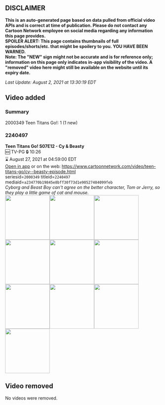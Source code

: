 ## DISCLAIMER
**This is an auto-generated page based on data pulled from official video APIs and is correct at time of publication. Please do not contact any Cartoon Network employee on social media regarding any information this page provides.**  
**SPOILER ALERT: This page contains thumbnails of full episodes/shorts/etc. that might be spoilery to you. YOU HAVE BEEN WARNED.**  
**Note: The "NEW" sign might not be accurate and is for reference only; information on this page only indicates in-app visibility of the video. A "removed" video here might still be available on the website until its expiry date.**  

_Last Update: August 2, 2021 at 13:30:19 EDT_
## Video added
### Summary
2000349 Teen Titans Go!: 1 (1 new)  
### 2240497
**Teen Titans Go! S07E12 - Cy & Beasty**  
🆕 TV-PG 🔒 10:26  
⌛ August 27, 2021 at 04:59:00 EDT  
[Open in app](https://cnvideo.sercomkc.org/redirector.html?type=cnapp&seriesid=2000349&titleid=2240497&mediaid=a234770b19845e8bff30f73d1e90527484099feb) or on the web: https://www.cartoonnetwork.com/video/teen-titans-go/cy--beasty-episode.html  
seriesid=`2000349` titleid=`2240497` mediaid=`a234770b19845e8bff30f73d1e90527484099feb`  
_Cyborg and Beast Boy can't agree on the better character, Tom or Jerry, so they play a little game of cat and mouse._  
<a href="https://s3.amazonaws.com/cartoonorchestrator/2240497_001_1280x720.jpg"><img src="https://s3.amazonaws.com/cartoonorchestrator/2240497_001_640x360.jpg" height="144px" /></a><a href="https://s3.amazonaws.com/cartoonorchestrator/2240497_002_1280x720.jpg"><img src="https://s3.amazonaws.com/cartoonorchestrator/2240497_002_640x360.jpg" height="144px" /></a><a href="https://s3.amazonaws.com/cartoonorchestrator/2240497_003_1280x720.jpg"><img src="https://s3.amazonaws.com/cartoonorchestrator/2240497_003_640x360.jpg" height="144px" /></a><a href="https://s3.amazonaws.com/cartoonorchestrator/2240497_004_1280x720.jpg"><img src="https://s3.amazonaws.com/cartoonorchestrator/2240497_004_640x360.jpg" height="144px" /></a><a href="https://s3.amazonaws.com/cartoonorchestrator/2240497_005_1280x720.jpg"><img src="https://s3.amazonaws.com/cartoonorchestrator/2240497_005_640x360.jpg" height="144px" /></a><a href="https://s3.amazonaws.com/cartoonorchestrator/2240497_006_1280x720.jpg"><img src="https://s3.amazonaws.com/cartoonorchestrator/2240497_006_640x360.jpg" height="144px" /></a><a href="https://s3.amazonaws.com/cartoonorchestrator/2240497_007_1280x720.jpg"><img src="https://s3.amazonaws.com/cartoonorchestrator/2240497_007_640x360.jpg" height="144px" /></a><a href="https://s3.amazonaws.com/cartoonorchestrator/2240497_008_1280x720.jpg"><img src="https://s3.amazonaws.com/cartoonorchestrator/2240497_008_640x360.jpg" height="144px" /></a><a href="https://s3.amazonaws.com/cartoonorchestrator/2240497_009_1280x720.jpg"><img src="https://s3.amazonaws.com/cartoonorchestrator/2240497_009_640x360.jpg" height="144px" /></a><a href="https://s3.amazonaws.com/cartoonorchestrator/2240497_010_1280x720.jpg"><img src="https://s3.amazonaws.com/cartoonorchestrator/2240497_010_640x360.jpg" height="144px" /></a>
## Video removed
No videos were removed.  
